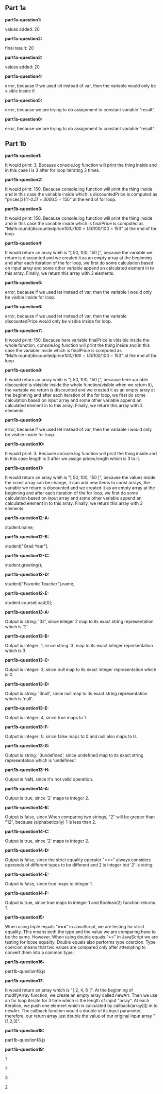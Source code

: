 
## Part 1a

**part1a-question1:**

values added:  20

**part1a-question2:**

final result:  20

**part1a-question3:**

values added:  20

**part1a-question4:**

error, because If we used let instead of var, then the variable would only be visible inside if.


**part1a-question5:**

error, because we are trying to do assignment to constant variable "result".

**part1a-question6:**

error, because we are trying to do assignment to constant variable "result".

## Part 1b

**part1b-question1:**

It would print: 3. Because console.log function will print the thing inside and in this case i is 3 after for 
loop iterating 3 times.

**part1b-question2:**

It would print: 150. Because console.log function will print the thing inside and in this case the variable inside 
which is discountedPrice is computed as "prices[2]*(1-0.5) = 300*0.5 = 150" at the end of for loop.

**part1b-question3:**

It would print: 150. Because console.log function will print the thing inside and in this case the variable inside 
which is finalPrice is computed as "Math.round(discountedprice*100)/100 = 150*100/100 = 150" at the end of for loop.

**part1b-question4:**

It would return an array whih is "[ 50, 100, 150 ]", because the variable we return is discounted and we created it as an
empty array at the beginning and after each iteration of the for loop, we first do some calculation based on 
input array and some other variable append an calculated element in to this array. Finally, we return this array with 3 elements.

**part1b-question5:**

error, because if we used let instead of var, then the variable i would only be visible inside for loop.

**part1b-question6:**

error, because if we used let instead of var, then the variable discountedPrice would only be visible inside for loop.

**part1b-question7:**

It would print: 150. Because here variable finalPrice is vbisible inside the whole function, console.log function will print the thing inside and in this case the variable inside which is finalPrice is computed as "Math.round(discountedprice*100)/100 = 150*100/100 = 150" at the end of for loop.

**part1b-question8:**

It would return an array whih is "[ 50, 100, 150 ]", because here variable discounted is vbisible inside the whole function(visible when we return it), the variable we return is discounted and we created it as an empty array at the beginning and after each iteration of the for loop, we first do some calculation based on input array and some other variable append an calculated element in to this array. Finally, we return this array with 3 elements.

**part1b-question9:**

error, because if we used let instead of var, then the variable i would only be visible inside for loop.

**part1b-question10:**

It would print: 3. Because console.log function will print the thing inside and in this case length is 3 after we assign prices.length which is 3 to it.

**part1b-question11:**

It would return an array whih is "[ 50, 100, 150 ]", because the values inside the const array can be change, it can add new items to const arrays, the variable we return is discounted and we created it as an empty array at the beginning and after each iteration of the for loop, we first do some calculation based on input array and some other variable append an calculated element in to this array. Finally, we return this array with 3 elements.

**part1b-question12-A:**

student.name;

**part1b-question12-B:**

student["Grad Year"];

**part1b-question12-C:**

student.greeting();

**part1b-question12-D:**

student["Favorite Teacher"].name;

**part1b-question12-E:**

student.courseLoad[0];

**part1b-question13-A:**

Output is string: '32', since integer 2 map to its exact string representation which is '2'.

**part1b-question13-B:**

Output is integer: 1, since string '3' map to its exact integer representation which is 3.

**part1b-question13-C:**

Output is integer: 3, since null map to its exact integer representation which is 0.

**part1b-question13-D:**

Output is string: '3null', since null map to its exact string representation which is 'null'.

**part1b-question13-E:**

Output is integer: 4, since true maps to 1.

**part1b-question13-F:**

Output is integer: 0, since false maps to 0 and null also maps to 0.

**part1b-question13-G:**

Output is string: '3undefined', since undefined map to its exact string representation which is 'undefined'.

**part1b-question13-H:**

Output is NaN, since it's not valid operation.

**part1b-question14-A:**

Output is true, since '2' maps to integer 2.

**part1b-question14-B:**

Output is false, since When comparing two strings, "2" will be greater than "12", because (alphabetically) 1 is less than 2.

**part1b-question14-C:**

Output is true, since '2' maps to integer 2.

**part1b-question14-D:**

Output is false, since the strict equality operator "===" always considers operands of different types to be different and 2 is integer but '2' is string.

**part1b-question14-E:**

Output is false, since true maps to integer 1.

**part1b-question14-F:**

Output is true, since true maps to integer 1 and Boolean(2) function returns 1.

**part1b-question15:**

When using triple equals "===" in JavaScript, we are testing for strict equality. This means both the type and the value we are comparing have to be the same. However, When using double equals "==" in JavaScript we are testing for loose equality. Double equals also performs type coercion. Type coercion means that two values are compared only after attempting to convert them into a common type.

**part1b-question16:**

part1b-question16.js

**part1b-question17:**

It would return an array which is "[ 2, 4, 6 ]". At the beginning of modifyArray function, we create an empty array called newArr. Then we use an for loop iterate for 3 time which is the length of input "array". At each iteration, we push one element which is calculated by callback(array[i]) in to newArr. The callback function would a double of its input parameter, therefore, our return array just double the value of our original input array "[1,2,3]".

**part1b-question18:**

part1b-question18.js

**part1b-question19:**

1

4

3

2












